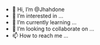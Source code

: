 - 👋 Hi, I’m @Jhahdone
- 👀 I’m interested in ...
- 🌱 I’m currently learning ...
- 💞️ I’m looking to collaborate on ...
- 📫 How to reach me ...

<!---
Jhahdone/Jhahdone is a ✨ special ✨ repository because its `README.md` (this file) appears on your GitHub profile.
You can click the Preview link to take a look at your changes.
--->
